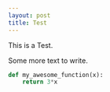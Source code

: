 ```yaml
---
layout: post
title: Test
---
```


This is a Test.

Some more text to write.

```python
def my_awesome_function(x):
    return 3*x
```
